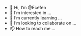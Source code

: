 - 👋 Hi, I’m @Ecefen
- 👀 I’m interested in ...
- 🌱 I’m currently learning ...
- 💞️ I’m looking to collaborate on ...
- 📫 How to reach me ...

<!---
Ecefen/Ecefen is a ✨ special ✨ repository because its `README.md` (this file) appears on your GitHub profile.
You can click the Preview link to take a look at your changes.
--->
